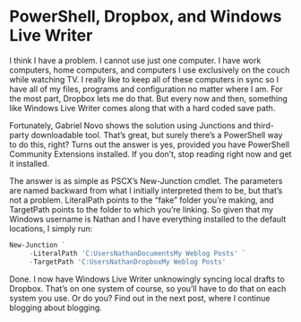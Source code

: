 # PowerShell, Dropbox, and Windows Live Writer

I think I have a problem. I cannot use just one computer. I have work computers, home computers, and computers I use exclusively on the couch while watching TV. I really like to keep all of these computers in sync so I have all of my files, programs and configuration no matter where I am. For the most part, Dropbox lets me do that. But every now and then, something like Windows Live Writer comes along that with a hard coded save path.

Fortunately, Gabriel Novo shows the solution using Junctions and third-party downloadable tool. That’s great, but surely there’s a PowerShell way to do this, right? Turns out the answer is yes, provided you have PowerShell Community Extensions installed. If you don’t, stop reading right now and get it installed.

The answer is as simple as PSCX’s New-Junction cmdlet. The parameters are named backward from what I initially interpreted them to be, but that’s not a problem. LiteralPath points to the “fake” folder you’re making, and TargetPath points to the folder to which you’re linking. So given that my Windows username is Nathan and I have everything installed to the default locations, I simply run:

```powershell
New-Junction ` 
     -LiteralPath 'C:UsersNathanDocumentsMy Weblog Posts' ` 
     -TargetPath 'C:UsersNathanDropboxMy Weblog Posts'
```

Done. I now have Windows Live Writer unknowingly syncing local drafts to Dropbox. That’s on one system of course, so you’ll have to do that on each system you use. Or do you? Find out in the next post, where I continue blogging about blogging.